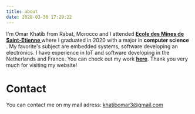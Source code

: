 ```yaml
---
title: about
date: 2020-03-30 17:29:22
---
```

I'm Omar Khatib from Rabat, Morocco and I attended  <a href="https://www.mines-stetienne.fr/"><strong>Ecole des Mines de Saint-Etienne </strong></a>
 where I graduated in 2020 with a major in <strong>computer science </strong>. My favorite's subject are embedded systems, software developing an electronics. I have experience in IoT and software developing in the Netherlands and France. You can check out my work <a href="https://github.com/OmarKhatib96"><strong>here</strong></a>. Thank you very much for visiting my website!

 # Contact
 You can contact me on my mail adress: khatibomar3@gmail.com